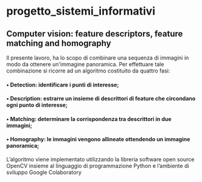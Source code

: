 # progetto_sistemi_informativi


## Computer vision: feature descriptors, feature matching and homography

Il presente lavoro, ha lo scopo di combinare una sequenza di immagini in modo da ottenere un'immagine panoramica.
Per effettuare tale combinazione si ricorre ad un algoritmo costituito da quattro fasi:
#### •	Detection: identificare i punti di interesse;
#### •	Description: estrarre un insieme di descrittori di feature che circondano ogni punto di interesse;
#### •	Matching: determinare la corrispondenza tra descrittori in due immagini;
#### •	Homography: le immagini vengono allineate ottendendo un immagine panoramica;

L’algoritmo viene implementato utilizzando la libreria software open source OpenCV insieme al linguaggio di programmazione Python e   l’ambiente di sviluppo Google Colaboratory

